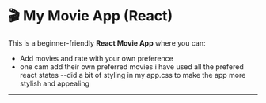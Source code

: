# 🎬 My Movie App (React)

This is a beginner-friendly **React Movie App** where you can:
- Add movies and rate with your own preference
- one cam add their own preferred movies
i have used all the prefered react states 
--did a bit of styling in my app.css to make the app more stylish and appealing

---